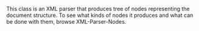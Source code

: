 This class is an XML parser that produces tree of nodes representing the document structure. To see what kinds of nodes it produces and what can be done with them, browse XML-Parser-Nodes.